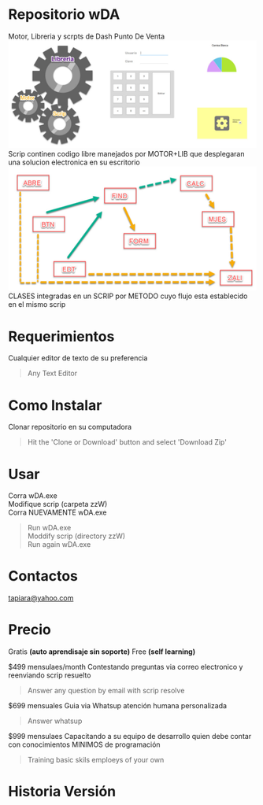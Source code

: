 # Repositorio wDA
Motor, Libreria y scrpts de Dash Punto De Venta
![motor+lib+scrps = wDA](https://github.com/rtSoftware/wDA/blob/master/IMAGENES/gitREADME1.jpg)
Scrip continen codigo libre manejados por MOTOR+LIB que desplegaran una solucion electronica en su escritorio
![imagein ilustrativa script](https://github.com/rtSoftware/wDA/blob/master/IMAGENES/metodos2.jpg)
CLASES integradas en un SCRIP por METODO cuyo flujo esta establecido en el mismo scrip


# Requerimientos
Cualquier editor de texto de su preferencia
>Any Text Editor

# Como Instalar
Clonar repositorio en su computadora
>Hit the 'Clone or Download' button and select 'Download Zip'

# Usar
Corra wDA.exe  
Modifique scrip (carpeta zzW)   
Corra NUEVAMENTE wDA.exe  
>Run wDA.exe  
Moddify scrip (directory zzW)  
Run again wDA.exe  

# Contactos
tapiara@yahoo.com

# Precio
Gratis **(auto aprendisaje sin soporte)**
Free **(self learning)**

$499 mensulaes/month 
Contestando preguntas via correo electronico y reenviando scrip resuelto
>Answer any question by email with scrip resolve

$699 mensuales
Guia via Whatsup atención humana personalizada
>Answer whatsup


$999 mensulaes
Capacitando a su equipo de desarrollo quien debe contar con conocimientos MINIMOS de programación
>Training basic skils emploeys of your own


# Historia Versión
